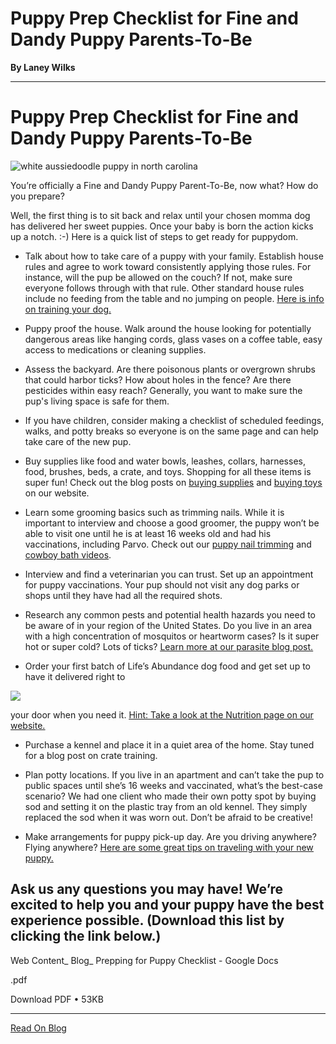 # Puppy Prep Checklist for Fine and Dandy Puppy Parents-To-Be

**By Laney Wilks**

---

# Puppy Prep Checklist for Fine and Dandy Puppy Parents-To-Be

  

![white aussiedoodle puppy in north carolina](https://static.wixstatic.com/media/5642d8_54fcea7f37824cf4a0ddc9f349cef70e~mv2.jpg/v1/fill/w_586,h_880,al_c,q_85,usm_0.66_1.00_0.01,enc_auto/5642d8_54fcea7f37824cf4a0ddc9f349cef70e~mv2.jpg)

You’re officially a Fine and Dandy Puppy Parent-To-Be, now what? How do you prepare?

  

Well, the first thing is to sit back and relax until your chosen momma dog has delivered her sweet puppies. Once your baby is born the action kicks up a notch. :-) Here is a quick list of steps to get ready for puppydom.

-   Talk about how to take care of a puppy with your family. Establish house rules and agree to work toward consistently applying those rules. For instance, will the pup be allowed on the couch? If not, make sure everyone follows through with that rule. Other standard house rules include no feeding from the table and no jumping on people. [<u style="text-decoration:underline"><span>Here is info on training your dog.</span></u>](https://www.fineanddandyaussiedoodles.com/post/how-should-i-train-my-doodle-dog)
    
-   Puppy proof the house. Walk around the house looking for potentially dangerous areas like hanging cords, glass vases on a coffee table, easy access to medications or cleaning supplies.
    
-   Assess the backyard. Are there poisonous plants or overgrown shrubs that could harbor ticks? How about holes in the fence? Are there pesticides within easy reach? Generally, you want to make sure the pup's living space is safe for them.
    
-   If you have children, consider making a checklist of scheduled feedings, walks, and potty breaks so everyone is on the same page and can help take care of the new pup.
    
-   Buy supplies like food and water bowls, leashes, collars, harnesses, food, brushes, beds, a crate, and toys. Shopping for all these items is super fun! Check out the blog posts on [<u style="text-decoration:underline"><span>buying supplies</span></u>](https://www.fineanddandyaussiedoodles.com/post/26-doggie-supplies-you-may-need) and [<u style="text-decoration:underline"><span>buying toys</span></u>](https://www.fineanddandyaussiedoodles.com/post/the-best-toys-to-buy-for-your-puppy) on our website.
    
-   Learn some grooming basics such as trimming nails. While it is important to interview and choose a good groomer, the puppy won’t be able to visit one until he is at least 16 weeks old and had his vaccinations, including Parvo. Check out our [<u style="text-decoration:underline"><span>puppy nail trimming</span></u>](https://www.instagram.com/tv/CFsnOVTBRVw/?utm_source=ig_web_copy_link) and [<u style="text-decoration:underline"><span>cowboy bath videos</span></u>](https://www.fineanddandyaussiedoodles.com/post/cowboy-bath).
    
-   Interview and find a veterinarian you can trust. Set up an appointment for puppy vaccinations. Your pup should not visit any dog parks or shops until they have had all the required shots.
    
-   Research any common pests and potential health hazards you need to be aware of in your region of the United States. Do you live in an area with a high concentration of mosquitos or heartworm cases? Is it super hot or super cold? Lots of ticks? [<u style="text-decoration:underline"><span>Learn more at our parasite blog post.</span></u>](https://www.fineanddandyaussiedoodles.com/post/your-puppy-travel-parasites)
    
-   Order your first batch of Life’s Abundance dog food and get set up to have it delivered right to
    

![](https://static.wixstatic.com/media/4917f1_ad696c5779fa45268e769f9da40e4b82~mv2.jpg/v1/fill/w_456,h_608,al_c,q_80,usm_0.66_1.00_0.01,enc_auto/4917f1_ad696c5779fa45268e769f9da40e4b82~mv2.jpg)

your door when you need it. [<u style="text-decoration:underline"><span>Hint: Take a look at the Nutrition page on our website.</span></u>](https://www.fineanddandyaussiedoodles.com/fine-and-dandy-nutrition)

-   Purchase a kennel and place it in a quiet area of the home. Stay tuned for a blog post on crate training.
    
-   Plan potty locations. If you live in an apartment and can’t take the pup to public spaces until she’s 16 weeks and vaccinated, what’s the best-case scenario? We had one client who made their own potty spot by buying sod and setting it on the plastic tray from an old kennel. They simply replaced the sod when it was worn out. Don’t be afraid to be creative!
    
-   Make arrangements for puppy pick-up day. Are you driving anywhere? Flying anywhere? [<u style="text-decoration:underline"><span>Here are some great tips on traveling with your new puppy.</span></u>](https://www.fineanddandyaussiedoodles.com/post/travel-and-picking-up-your-puppy)
    

  

## Ask us any questions you may have! We’re excited to help you and your puppy have the best experience possible. (Download this list by clicking the link below.)

  

Web Content\_ Blog\_ Prepping for Puppy Checklist - Google Docs

.pdf

Download PDF • 53KB

---

[Read On Blog](https://www.fineanddandyaussiedoodles.com/post/puppy-prep-checklist)